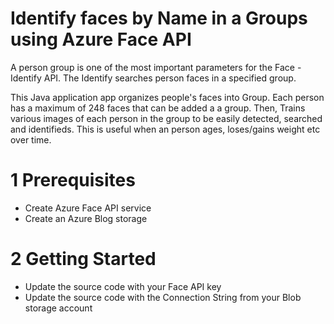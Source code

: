# Identify faces by Name in a Groups using Azure Face API

A person group is one of the most important parameters for the Face - Identify API. The Identify searches person faces in a specified group. 

This Java application app organizes people's faces into Group.  Each person has a maximum of 248 faces that can be added a a group. Then, Trains various images of each person in the group to be easily detected, searched and identifieds.
This is useful when an person ages, loses/gains weight etc over time.

# 1 Prerequisites	
- Create Azure Face API service 
- Create an Azure Blog storage

# 2 Getting Started
- Update the source code with your Face API key
- Update the source code with the Connection String from your Blob storage account

